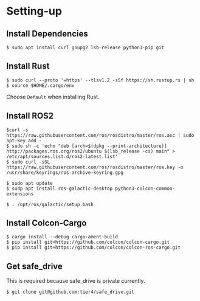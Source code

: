 # Setting-up

## Install Dependencies

```text
$ sudo apt install curl gnupg2 lsb-release python3-pip git
```

## Install Rust

```text
$ sudo curl --proto '=https' --tlsv1.2 -sSf https://sh.rustup.rs | sh
$ source $HOME/.cargo/env
```

Choose `Default` when installing Rust.

## Install ROS2

```text
$curl -s https://raw.githubusercontent.com/ros/rosdistro/master/ros.asc | sudo apt-key add -
$ sudo sh -c 'echo "deb [arch=$(dpkg --print-architecture)] http://packages.ros.org/ros2/ubuntu $(lsb_release -cs) main" > /etc/apt/sources.list.d/ros2-latest.list'
$ sudo curl -sSL https://raw.githubusercontent.com/ros/rosdistro/master/ros.key -o /usr/share/keyrings/ros-archive-keyring.gpg
```

```text
$ sudo apt update
$ sudp apt install ros-galactic-desktop python3-colcon-common-extensions
```

```text
$ . /opt/ros/galactic/setup.bash
```

## Install Colcon-Cargo

```text
$ cargo install --debug cargo-ament-build
$ pip install git+https://github.com/colcon/colcon-cargo.git
$ pip install git+https://github.com/colcon/colcon-ros-cargo.git
```

## Get safe_drive

This is required because safe_drive is private currently.

```text
$ git clone git@github.com:tier4/safe_drive.git
```
